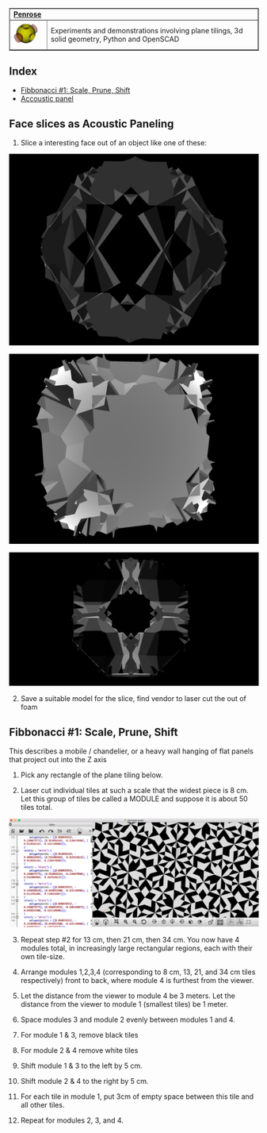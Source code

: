 <table border=1>
  <tr>
    <td colspan=2><strong><a href=https://github.com/mattvonrocketstein/penrose>Penrose</a></strong>&nbsp;&nbsp;&nbsp;&nbsp;
    </td>
  </tr>
  <tr>
    <td width=15%><img src=https://raw.githubusercontent.com/mattvonrocketstein/penrose/master/img/openscad.png style="width:50px"></td>
    <td>Experiments and demonstrations involving plane tilings, 3d solid geometry, Python and OpenSCAD</td>
  </tr>
</table>

## Index

* [Fibbonacci #1: Scale, Prune, Shift](#fibbonacci-1)
* [Accoustic panel](#acoustic-1)


<a name=acoustic-panel>

## Face slices as Acoustic Paneling


1. Slice a interesting face out of an object like one of these:

<a href=https://raw.githubusercontent.com/mattvonrocketstein/penrose/meshlab/img/screenshots/meshlab/snapshot00.png><img src=https://raw.githubusercontent.com/mattvonrocketstein/penrose/meshlab/img/screenshots/meshlab/snapshot00.png></a>

<a href=https://raw.githubusercontent.com/mattvonrocketstein/penrose/meshlab/img/screenshots/meshlab/snapshot01.png><img src=https://raw.githubusercontent.com/mattvonrocketstein/penrose/meshlab/img/screenshots/meshlab/snapshot01.png></a>

<a href=https://raw.githubusercontent.com/mattvonrocketstein/penrose/meshlab/img/screenshots/meshlab/snapshot02.png><img src=https://raw.githubusercontent.com/mattvonrocketstein/penrose/meshlab/img/screenshots/meshlab/snapshot02.png></a>

2. Save a suitable model for the slice, find vendor to laser cut the out of foam

<a name=fibbonacci-1>

## Fibbonacci #1: Scale, Prune, Shift


This describes a mobile / chandelier, or a heavy wall hanging of flat panels that project out into the Z axis

1. Pick any rectangle of the plane tiling below.  

2. Laser cut individual tiles at such a scale that the widest piece is 8 cm. Let this group of tiles be called a MODULE and suppose it is about 50 tiles total.

<a href=https://raw.githubusercontent.com/mattvonrocketstein/penrose/master/img/screenshot1.png><img src=https://raw.githubusercontent.com/mattvonrocketstein/penrose/master/img/screenshot1.png></a>

3. Repeat step #2 for 13 cm, then 21 cm, then 34 cm.  You now have 4 modules total, in increasingly large rectangular regions, each with their own tile-size.

4. Arrange modules 1,2,3,4 (corresponding to 8 cm, 13, 21, and 34 cm tiles respectively) front to back, where module 4 is furthest from the viewer.  

5. Let the distance from the viewer to module 4 be 3 meters.  Let the distance from the viewer to module 1 (smallest tiles) be 1 meter.  

6. Space modules 3 and module 2 evenly between modules 1 and 4.

7. For module 1 & 3, remove black tiles

8. For module 2 & 4 remove white tiles

9. Shift module 1 & 3 to the left by 5 cm.

10. Shift module 2 & 4 to the right by 5 cm.

11. For each tile in module 1, put 3cm of empty space between this tile and all other tiles.

12. Repeat for modules 2, 3, and 4.
